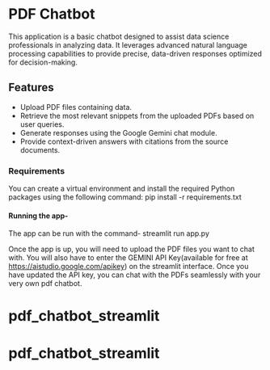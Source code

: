 
# PDF Chatbot

This application is a basic chatbot designed to assist data science professionals in analyzing data. It leverages advanced natural language processing capabilities to provide precise, data-driven responses optimized for decision-making.

## Features

- Upload PDF files containing data.
- Retrieve the most relevant snippets from the uploaded PDFs based on user queries.
- Generate responses using the Google Gemini chat module.
- Provide context-driven answers with citations from the source documents.

### Requirements
You can create a virtual environment and install the required Python packages using the following command: pip install -r requirements.txt

#### Running the app- 
The app can be run with the command- streamlit run app.py

Once the app is up, you will need to upload the PDF files you want to chat with. 
You will also have to enter the GEMINI API Key(available for free at https://aistudio.google.com/apikey) on the streamlit interface.
Once you have updated the API key, you can chat with the PDFs seamlessly with your very own pdf chatbot.
# pdf_chatbot_streamlit
# pdf_chatbot_streamlit
